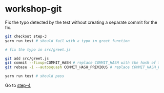 # workshop-git

Fix the typo detected by the test without creating a separate commit for the fix.

```bash
git checkout step-3
yarn run test # should fail with a typo in greet function

# fix the typo in src/greet.js

git add src/greet.js
git commit --fixup=COMMIT_HASH # replace COMMIT_HASH with the hash of the commit that introduced the typo
git rebase -i --autosquash COMMIT_HASH_PREVIOUS # replace COMMIT_HASH_PREVIOUS with the hash of the commit before the one that introduced the typo

yarn run test # should pass
```

Go to [step-4](https://github.com/saybou/workshop-git/blob/step-4/README.md)
